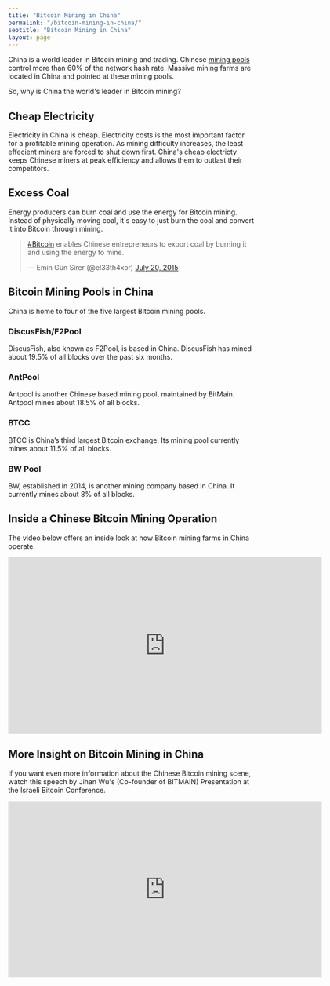 ```yaml
---
title: "Bitcoin Mining in China"
permalink: "/bitcoin-mining-in-china/"
seotitle: "Bitcoin Mining in China"
layout: page
---
```

China is a world leader in Bitcoin mining and trading. Chinese [mining pools](/bitcoin-mining-pools/) control more than 60% of the network hash rate. Massive mining farms are located in China and pointed at these mining pools. 

So, why is China the world's leader in Bitcoin mining? 

## Cheap Electricity

Electricity in China is cheap. Electricity costs is the most important factor for a profitable mining operation. As mining difficulty increases, the least effecient miners are forced to shut down first. China's cheap electricty keeps Chinese miners at peak efficiency and allows them to outlast their competitors. 

## Excess Coal

Energy producers can burn coal and use the energy for Bitcoin mining. Instead of physically moving coal, it's easy to just burn the coal and convert it into Bitcoin through mining.  

<blockquote class="twitter-tweet" lang="en"><p lang="en" dir="ltr"><a href="https://twitter.com/hashtag/Bitcoin?src=hash">#Bitcoin</a> enables Chinese entrepreneurs to export coal by burning it and using the energy to mine.</p>&mdash; Emin Gün Sirer (@el33th4xor) <a href="https://twitter.com/el33th4xor/status/623178828727361536">July 20, 2015</a></blockquote>
<script async src="//platform.twitter.com/widgets.js" charset="utf-8"></script>

## Bitcoin Mining Pools in China

China is home to four of the five largest Bitcoin mining pools. 

### DiscusFish/F2Pool

DiscusFish, also known as F2Pool, is based in China. DiscusFish has mined about 19.5% of all blocks over the past six months.

### AntPool

Antpool is another Chinese based mining pool, maintained by BitMain. Antpool mines about 18.5% of all blocks.

### BTCC

BTCC is China’s third largest Bitcoin exchange. Its mining pool currently mines about 11.5% of all blocks.

### BW Pool

BW, established in 2014, is another mining company based in China. It currently mines about 8% of all blocks.

## Inside a Chinese Bitcoin Mining Operation

The video below offers an inside look at how Bitcoin mining farms in China operate. 

<iframe width="640" height="360" src="https://www.youtube.com/embed/K8kua5B5K3I?rel=0&amp;showinfo=0" frameborder="0" allowfullscreen></iframe>

## More Insight on Bitcoin Mining in China

If you want even more information about the Chinese Bitcoin mining scene, watch this speech by Jihan Wu's (Co-founder of BITMAIN) Presentation at the Israeli Bitcoin Conference.

<iframe width="640" height="360" src="https://www.youtube.com/watch?v=XTsGRiup0Wc&start=1146" frameborder="0" allowfullscreen></iframe>